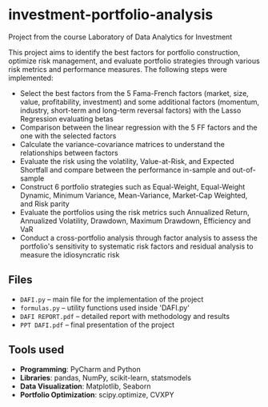 # investment-portfolio-analysis
Project from the course Laboratory of Data Analytics for Investment

This project aims to identify the best factors for portfolio construction, optimize risk management, and evaluate portfolio strategies through various risk metrics and performance measures. The following steps were implemented:
- Select the best factors from the 5 Fama-French factors (market, size, value, profitability, investment) and some additional factors (momentum, industry, short-term and long-term reversal factors) with the Lasso Regression evaluating betas
- Comparison between the linear regression with the 5 FF factors and the one with the selected factors 
- Calculate the variance-covariance matrices to understand the relationships between factors
- Evaluate the risk using the volatility, Value-at-Risk, and Expected Shortfall and compare between the performance in-sample and out-of-sample
- Construct 6 portfolio strategies such as Equal-Weight, Equal-Weight Dynamic, Minimum Variance, Mean-Variance, Market-Cap Weighted, and Risk parity
- Evaluate the portfolios using the risk metrics such Annualized Return, Annualized Volatility, Drawdown, Maximum Drawdown, Efficiency and VaR
- Conduct a cross-portfolio analysis through factor analysis to assess the portfolio's sensitivity to systematic risk factors and residual analysis to measure the idiosyncratic risk

## Files
- `DAFI.py` – main file for the implementation of the project
- `formulas.py` – utility functions used inside 'DAFI.py'
- `DAFI REPORT.pdf` – detailed report with methodology and results
- `PPT DAFI.pdf` – final presentation of the project

## Tools used
- **Programming**: PyCharm and Python 
- **Libraries**: pandas, NumPy, scikit-learn, statsmodels
- **Data Visualization**: Matplotlib, Seaborn
- **Portfolio Optimization**: scipy.optimize, CVXPY
